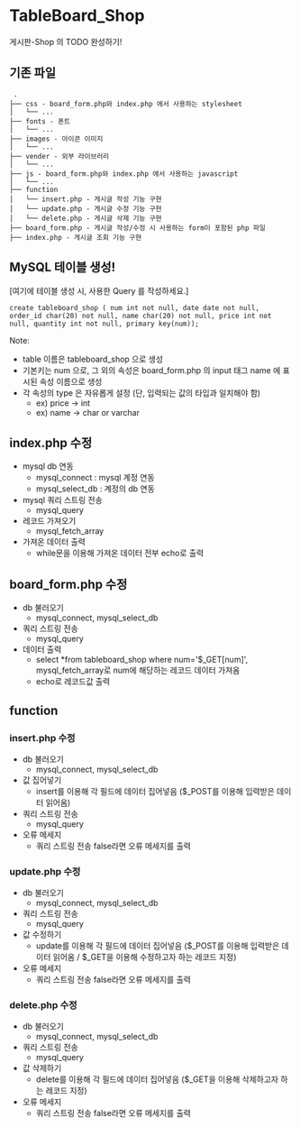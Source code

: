 # TableBoard_Shop
게시판-Shop 의 TODO 완성하기!

## 기존 파일
```
 .
├── css - board_form.php와 index.php 에서 사용하는 stylesheet
│   └── ...
├── fonts - 폰트
│   └── ...
├── images - 아이콘 이미지
│   └── ...
├── vender - 외부 라이브러리
│   └── ...
├── js - board_form.php와 index.php 에서 사용하는 javascript
│   └── ...
├── function
│   └── insert.php - 게시글 작성 기능 구현
│   └── update.php - 게시글 수정 기능 구현
│   └── delete.php - 게시글 삭제 기능 구현
├── board_form.php - 게시글 작성/수정 시 사용하는 form이 포함된 php 파일
├── index.php - 게시글 조회 기능 구현
```

## MySQL 테이블 생성!

[여기에 테이블 생성 시, 사용한 Query 를 작성하세요.]
```
create tableboard_shop ( num int not null, date date not null, order_id char(20) not null, name char(20) not null, price int not null, quantity int not null, primary key(num));
```
Note: 
- table 이름은 tableboard_shop 으로 생성
- 기본키는 num 으로, 그 외의 속성은 board_form.php 의 input 태그 name 에 표시된 속성 이름으로 생성
- 각 속성의 type 은 자유롭게 설정 (단, 입력되는 값의 타입과 일치해야 함)
    - ex) price -> int
    - ex) name -> char or varchar
    
## index.php 수정
 - mysql db 연동
    - mysql_connect : mysql 계정 연동
    - mysql_select_db : 계정의 db 연동
 - mysql 쿼리 스트링 전송
    - mysql_query
 - 레코드 가져오기
    - mysql_fetch_array
 - 가져온 데이터 출력
    - while문을 이용해 가져온 데이터 전부 echo로 출력
## board_form.php 수정
- db 불러오기
    - mysql_connect, mysql_select_db
- 쿼리 스트링 전송
    - mysql_query
- 데이터 출력
    - select *from tableboard_shop where num='$_GET[num]', mysql_fetch_array로 num에 해당하는 레코드 데이터 가져옴
    - echo로 레코드값 출력

## function
### insert.php 수정
- db 불러오기
    - mysql_connect, mysql_select_db
- 값 집어넣기
    - insert를 이용해 각 필드에 데이터 집어넣음 ($_POST를 이용해 입력받은 데이터 읽어옴)
- 쿼리 스트링 전송
   - mysql_query
- 오류 메세지
   - 쿼리 스트링 전송 false라면 오류 메세지를 출력
### update.php 수정
- db 불러오기
    - mysql_connect, mysql_select_db
- 쿼리 스트링 전송
    - mysql_query
- 값 수정하기
    - update를 이용해 각 필드에 데이터 집어넣음 ($_POST를 이용해 입력받은 데이터 읽어옴 / $_GET을 이용해 수정하고자 하는 레코드 지정)
- 오류 메세지
   - 쿼리 스트링 전송 false라면 오류 메세지를 출력
### delete.php 수정
- db 불러오기
    - mysql_connect, mysql_select_db
- 쿼리 스트링 전송
    - mysql_query
- 값 삭제하기
    - delete를 이용해 각 필드에 데이터 집어넣음 ($_GET을 이용해 삭제하고자 하는 레코드 지정)
- 오류 메세지
   - 쿼리 스트링 전송 false라면 오류 메세지를 출력
